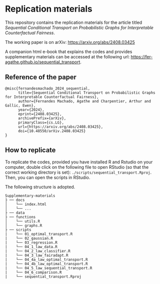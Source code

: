 # Replication materials

This repository contains the replication materials for the article titled 
_Sequential Conditional Transport on Probabilistic Graphs for Interpretable Counterfactual Fairness_.

The working paper is on arXiv: <https://arxiv.org/abs/2408.03425>

A companion html e-book that explains the codes and provides supplementary materials can be accessed at the following url: <https://fer-agathe.github.io/sequential_transport>.

## Reference of the paper

```
@misc{fernandesmachado_2024_sequential,
      title={Sequential Conditional Transport on Probabilistic Graphs for Interpretable Counterfactual Fairness}, 
      author={Fernandes Machado, Agathe and Charpentier, Arthur and Gallic, Ewen},
      year={2024},
      eprint={2408.03425},
      archivePrefix={arXiv},
      primaryClass={cs.LG},
      url={https://arxiv.org/abs/2408.03425}, 
      doi={10.48550/arXiv.2408.03425}
}
```

## How to replicate

To replicate the codes, provided you have installed R and Rstudio on your computer, double click on the following file to open RStudio (so that the correct working directory is set): `./scripts/sequential_transport.Rproj`. Then, you can open the scripts in RStudio.

The following structure is adopted.

```
Supplementary-materials
├ ── docs
│    └── index.html
│    └── ...
├ ── data
├ ── functions
│    └── utils.R
│    └── graphs.R
├ ── scripts
|    └── 01_optimal_transport.R
|    └── 02_gaussian.R
|    └── 03_regression.R
|    └── 04_1_law_data.R
|    └── 04_2_law_classifier.R
|    └── 04_3_law_fairadapt.R
|    └── 04_4a_law_optimal_transport.R
|    └── 04_4b_law_optimal_transport.R
|    └── 04_5_law_sequential_transport.R
|    └── 04_6_comparison.R
|    └── sequential_transport.Rproj
```

